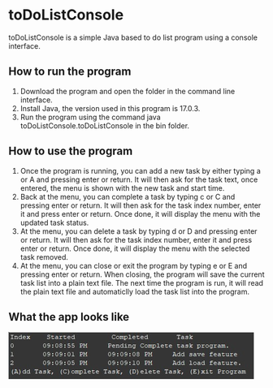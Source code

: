 # toDoListConsole
toDoListConsole is a simple Java based to do list program using a console interface.

## How to run the program
1. Download the program and open the folder in the command line interface.
2. Install Java, the version used in this program is 17.0.3.
3. Run the program using the command java toDoListConsole.toDoListConsole in the bin folder.

## How to use the program
1. Once the program is running, you can add a new task by either typing a or A and pressing enter or return. It will then ask for the task text, once entered, the menu is shown with the new task and start time.
2. Back at the menu, you can complete a task by typing c or C and pressing enter or return. It will then ask for the task index number, enter it and press enter or return. Once done, it will display the menu with the updated task status.
3. At the menu, you can delete a task by typing d or D and pressing enter or return. It will then ask for the task index number, enter it and press enter or return. Once done, it will display the menu with the selected task removed.
4. At the menu, you can close or exit the program by typing e or E and pressing enter or return. When closing, the program will save the current task list into a plain text file. The next time the program is run, it will read the plain text file and automaticlly load the task list into the program.

## What the app looks like
![alt text](https://github.com/WoodsAvalon/toDoListConsole/blob/main/toDoListConsole/toDoListConsole.jpg)
